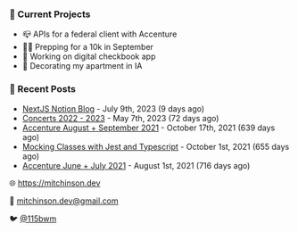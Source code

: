 ### 📌 Current Projects
- 📪 APIs for a federal client with Accenture
- 🏃🏼 Prepping for a 10k in September
- 🤑 Working on digital checkbook app
- 🏡 Decorating my apartment in IA

### 📝 Recent Posts

- [NextJS Notion Blog](https://blog.mitchinson.dev/blog-2023) - July 9th, 2023 (9 days ago)
- [Concerts 2022 - 2023](https://blog.mitchinson.dev/concerts-2023) - May 7th, 2023 (72 days ago)
- [Accenture August + September 2021](https://blog.mitchinson.dev/pillar/aug-sep-21) - October 17th, 2021 (639 days ago)
- [Mocking Classes with Jest and Typescript](https://blog.mitchinson.dev/jest-typescript-mocks) - October 1st, 2021 (655 days ago)
- [Accenture June + July 2021](https://blog.mitchinson.dev/pillar/june-july-21) - August 1st, 2021 (716 days ago)

🌐 https://mitchinson.dev

💌 mitchinson.dev@gmail.com

🐦 [@115bwm](https://twitter.com/115bwm)
